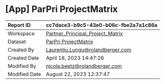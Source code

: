 



# [App] ParPri ProjectMatrix

|Report ID|cc7dace3-b9c5-43e0-b06c-fbe2a7a1c86a|
| :--- | :--- |
|Workspace|[Partner_Principal_Project_Matrix](../Workspaces/Partner_Principal_Project_Matrix.md)|
|Dataset|[ParPri ProjectMatrix](../Datasets/ParPri-ProjectMatrix.md)|
|Created By|Laurentiu.Lungu@rolandberger.com|
|Created Date|April 18, 2023 14:47:26|
|Modified By|nicola.beetz@rolandberger.com|
|Modified Date|August 22, 2023 12:37:47|
